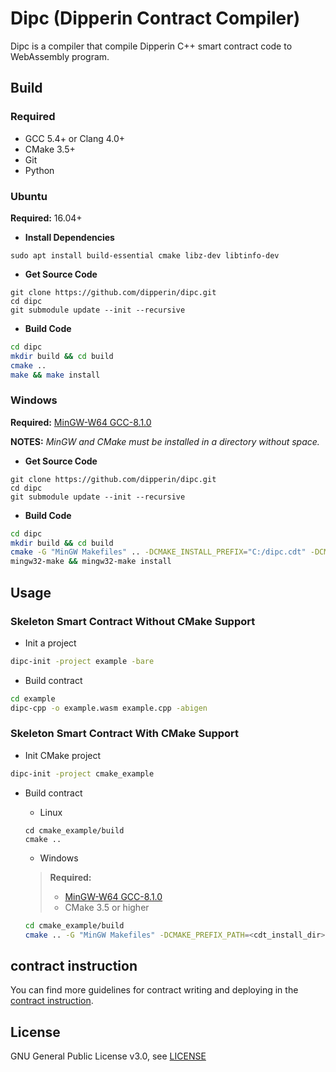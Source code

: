 # Dipc (Dipperin Contract Compiler)

Dipc is a compiler that compile Dipperin C++ smart contract code to WebAssembly program.

## Build

### Required

- GCC 5.4+ or Clang 4.0+
- CMake 3.5+
- Git
- Python

### Ubuntu 

**Required:** 16.04+

- **Install Dependencies**

``` shell
sudo apt install build-essential cmake libz-dev libtinfo-dev
```

- **Get Source Code**

```shell
git clone https://github.com/dipperin/dipc.git
cd dipc
git submodule update --init --recursive
```
- **Build Code**

``` sh
cd dipc
mkdir build && cd build
cmake .. 
make && make install
```

### Windows

**Required:** [MinGW-W64 GCC-8.1.0](https://sourceforge.net/projects/mingw-w64/files/Toolchains%20targetting%20Win64/Personal%20Builds/mingw-builds/8.1.0/threads-posix/sjlj/x86_64-8.1.0-release-posix-sjlj-rt_v6-rev0.7z)

**NOTES:** _MinGW and CMake must be installed in a directory without space._

- **Get Source Code**

```shell
git clone https://github.com/dipperin/dipc.git
cd dipc
git submodule update --init --recursive
```
- **Build Code**

``` sh
cd dipc
mkdir build && cd build
cmake -G "MinGW Makefiles" .. -DCMAKE_INSTALL_PREFIX="C:/dipc.cdt" -DCMAKE_MAKE_PROGRAM=mingw32-make
mingw32-make && mingw32-make install
```

## Usage

### Skeleton Smart Contract Without CMake Support

- Init a project

``` sh
dipc-init -project example -bare
```

- Build contract

``` sh
cd example
dipc-cpp -o example.wasm example.cpp -abigen
```

### Skeleton Smart Contract With CMake Support

- Init CMake project

``` sh
dipc-init -project cmake_example
```

- Build contract
  * Linux
  ```
  cd cmake_example/build
  cmake ..
  ```
  * Windows
  >**Required:**
  >+ [MinGW-W64 GCC-8.1.0](https://sourceforge.net/projects/mingw-w64/files/Toolchains%20targetting%20Win64/Personal%20Builds/mingw-builds/8.1.0/threads-posix/sjlj/x86_64-8.1.0-release-posix-sjlj-rt_v6-rev0.7z)
  >+ CMake 3.5 or higher

  ```sh
  cd cmake_example/build
  cmake .. -G "MinGW Makefiles" -DCMAKE_PREFIX_PATH=<cdt_install_dir>
  ```

## contract instruction
You can find more guidelines for contract writing and deploying in the [contract instruction](https://dipperin.readthedocs.io/en/latest/index.html).

## License

GNU General Public License v3.0, see [LICENSE](./LICENSE)
